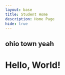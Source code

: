 ```yaml
---
layout: base
title: Student Home 
description: Home Page
hide: true
---
```


<html lang="en">
    <head>
        <meta charset="UTF-8">
        <style>
        </style>
    </head>
    <body>
        <div id="topbar">
            <h2>ohio town yeah</h2>
        </div>
        <h1>Hello, World!</h1>
    </body>
</html>